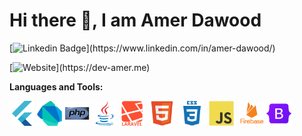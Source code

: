 # Hi there 👋, I am Amer Dawood

[![Linkedin Badge](https://img.shields.io/badge/-krushnatkhawale-blue?style=flat-square&logo=Linkedin&logoColor=white&link=[https://www.linkedin.com/in/krushnat-khavale/](https://www.linkedin.com/in/amer-dawood/))](https://www.linkedin.com/in/amer-dawood/)


[![Website](https://img.shields.io/badge/-krushnatkhawale-blue?style=flat-square&logo=Linkedin&logoColor=white&link=[https://dev-amer.me](https://www.linkedin.com/in/amer-dawood/))](https://dev-amer.me)


**Languages and Tools:**  
<div>
  
  <img src="https://github.com/devicons/devicon/blob/master/icons/flutter/flutter-original.svg" title="Flutter" alt="Flutter" width="40" height="40"/>&nbsp;<img src="https://github.com/devicons/devicon/blob/master/icons/dart/dart-original.svg" title="Dart" alt="Dart" width="40" height="40"/>&nbsp;<img src="https://github.com/devicons/devicon/blob/master/icons/php/php-original.svg" title="php" alt="php" width="40" height="40"/>&nbsp;<img src="https://github.com/devicons/devicon/blob/master/icons/java/java-original.svg" title="java" alt="java" width="40" height="40"/>&nbsp;<img src="https://github.com/devicons/devicon/blob/master/icons/laravel/laravel-plain-wordmark.svg" title="laravel" alt="laravel" width="40" height="40"/>&nbsp; <img src="https://github.com/devicons/devicon/blob/master/icons/html5/html5-original.svg" title="HTML5" alt="HTML" width="40" height="40"/>&nbsp; <img src="https://github.com/devicons/devicon/blob/master/icons/css3/css3-plain-wordmark.svg"  title="CSS3" alt="CSS" width="40" height="40"/>&nbsp; <img src="https://github.com/devicons/devicon/blob/master/icons/javascript/javascript-original.svg" title="JavaScript" alt="JavaScript" width="40" height="40"/>&nbsp; <img src="https://github.com/devicons/devicon/blob/master/icons/firebase/firebase-plain-wordmark.svg" title="Firebase" alt="Firebase" width="40" height="40"/>&nbsp;<img src="https://github.com/devicons/devicon/blob/master/icons/bootstrap/bootstrap-original.svg" title="boot" alt="boot" width="40" height="40"/>&nbsp;

</div>
